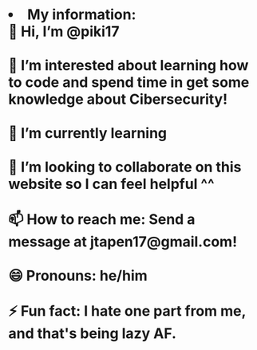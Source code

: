<html>
  <h1>
    <li>
      My information: 
     <br> 👋 Hi, I’m @piki17<br>
      <br>👀 I’m interested about learning how to code and spend time in get some knowledge about Cibersecurity!<br>
      <br>🌱 I’m currently learning <br>
      <br>💞️ I’m looking to collaborate on this website so I can feel helpful ^^<br>
      <br>📫 How to reach me: Send a message at jtapen17@gmail.com!<br> 
      <br>😄 Pronouns: he/him<br>
      <br>⚡ Fun fact: I hate one part from me, and that's being lazy AF.<br>
    </li>
  </h1>
</html>



<!---
piki17/piki17 is a ✨ special ✨ repository because its `README.md` (this file) appears on your GitHub profile.
You can click the Preview link to take a look at your changes.
--->
